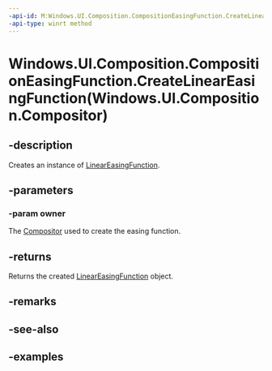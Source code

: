 ```yaml
---
-api-id: M:Windows.UI.Composition.CompositionEasingFunction.CreateLinearEasingFunction(Windows.UI.Composition.Compositor)
-api-type: winrt method
---
```


# Windows.UI.Composition.CompositionEasingFunction.CreateLinearEasingFunction(Windows.UI.Composition.Compositor)

<!--
public static Windows.UI.Composition.LinearEasingFunction CreateLinearEasingFunction (Windows.UI.Composition.Compositor owner);
-->

## -description

Creates an instance of [LinearEasingFunction](lineareasingfunction.md).

## -parameters

### -param owner

The [Compositor](compositor.md) used to create the easing function.

## -returns

Returns the created [LinearEasingFunction](lineareasingfunction.md) object.

## -remarks

## -see-also

## -examples



